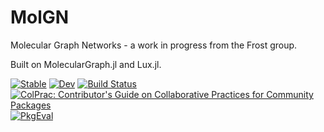 # MolGN

Molecular Graph Networks - a  work in progress from the Frost group.

Built on MolecularGraph.jl and Lux.jl.

[![Stable](https://img.shields.io/badge/docs-stable-blue.svg)](https://Frost-group.github.io/MolGN.jl/stable/)
[![Dev](https://img.shields.io/badge/docs-dev-blue.svg)](https://Frost-group.github.io/MolGN.jl/dev/)
[![Build Status](https://github.com/Frost-group/MolGN.jl/actions/workflows/CI.yml/badge.svg?branch=main)](https://github.com/Frost-group/MolGN.jl/actions/workflows/CI.yml?query=branch%3Amain)
[![ColPrac: Contributor's Guide on Collaborative Practices for Community Packages](https://img.shields.io/badge/ColPrac-Contributor's%20Guide-blueviolet)](https://github.com/SciML/ColPrac)
[![PkgEval](https://JuliaCI.github.io/NanosoldierReports/pkgeval_badges/M/MolGN.svg)](https://JuliaCI.github.io/NanosoldierReports/pkgeval_badges/report.html)


